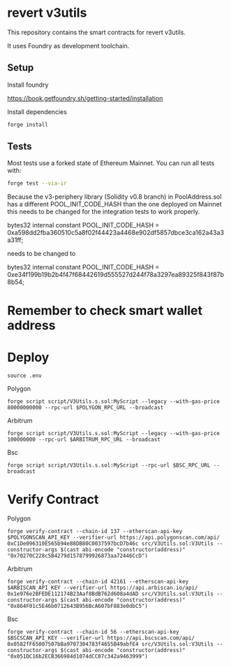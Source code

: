 # revert v3utils

This repository contains the smart contracts for revert v3utils.

It uses Foundry as development toolchain.


## Setup

Install foundry 

https://book.getfoundry.sh/getting-started/installation

Install dependencies

```sh
forge install
```


## Tests

Most tests use a forked state of Ethereum Mainnet. You can run all tests with: 

```sh
forge test --via-ir
```


Because the v3-periphery library (Solidity v0.8 branch) in PoolAddress.sol has a different POOL_INIT_CODE_HASH than the one deployed on Mainnet this needs to be changed for the integration tests to work properly.

bytes32 internal constant POOL_INIT_CODE_HASH = 0xa598dd2fba360510c5a8f02f44423a4468e902df5857dbce3ca162a43a3a31ff;

needs to be changed to 

bytes32 internal constant POOL_INIT_CODE_HASH = 0xe34f199b19b2b4f47f68442619d555527d244f78a3297ea89325f843f87b8b54;

# Remember to check smart wallet address
# Deploy
```
source .env
```

Polygon
```
forge script script/V3Utils.s.sol:MyScript --legacy --with-gas-price 80000000000 --rpc-url $POLYGON_RPC_URL --broadcast
```

Arbitrum
```
forge script script/V3Utils.s.sol:MyScript --legacy --with-gas-price 100000000 --rpc-url $ARBITRUM_RPC_URL --broadcast
```

Bsc
```
forge script script/V3Utils.s.sol:MyScript --rpc-url $BSC_RPC_URL --broadcast
```

# Verify Contract

Polygon
```
forge verify-contract --chain-id 137 --etherscan-api-key $POLYGONSCAN_API_KEY --verifier-url https://api.polygonscan.com/api/ 0xC1De096310E565b94e88DB80C0037597bcD7b46c src/V3Utils.sol:V3Utils --constructor-args $(cast abi-encode "constructor(address)" "0x70270C228c5B4279d1578799926873aa72446CcD")
```

Arbitrum
```
forge verify-contract --chain-id 42161 --etherscan-api-key $ARBISCAN_API_KEY --verifier-url https://api.arbiscan.io/api/ 0x1e976e2BFEDE112174B23Aaf8BdB762d608a4dAD src/V3Utils.sol:V3Utils --constructor-args $(cast abi-encode "constructor(address)" "0x864F01c5E46b0712643B956BcA607bF883e0dbC5")
```

Bsc
```
forge verify-contract --chain-id 56 --etherscan-api-key $BSCSCAN_API_KEY --verifier-url https://api.bscscan.com/api/ 0x0582fF65007507bBa9707304783f4655B49abfE4 src/V3Utils.sol:V3Utils --constructor-args $(cast abi-encode "constructor(address)" "0x051DC16b2ECB366984d1074dCC07c342a9463999")
```

